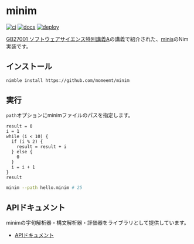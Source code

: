 # minim
[![ci](https://github.com/momeemt/minim/actions/workflows/ci.yml/badge.svg)](https://github.com/momeemt/minim/actions/workflows/ci.yml)
[![docs](https://github.com/momeemt/minim/actions/workflows/docs.yml/badge.svg)](https://github.com/momeemt/minim/actions/workflows/docs.yml)
[![deploy](https://github.com/momeemt/minim/actions/workflows/pages/pages-build-deployment/badge.svg)](https://github.com/momeemt/minim/actions/workflows/pages/pages-build-deployment)

[GB27001 ソフトウェアサイエンス特別講義A](https://kdb.tsukuba.ac.jp/syllabi/2022/GB27001/jpn/0)の講義で紹介された、[minis](https://github.com/kmizu/minis)のNim実装です。

## インストール
```sh
nimble install https://github.com/momeemt/minim
```

## 実行
`path`オプションにminimファイルのパスを指定します。

```minim
result = 0
i = 1
while (i < 10) {
  if (i % 2) {
    result = result + i
  } else {
    0
  }
  i = i + 1
}
result
```

```sh
minim --path hello.minim # 25
```

## APIドキュメント
minimの字句解析器・構文解析器・評価器をライブラリとして提供しています。

- [APIドキュメント](https://momeemt.github.io/minim/minim.html)
